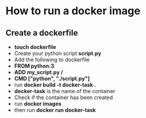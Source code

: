 # How to run a docker image
## Create a dockerfile

* **touch dockerfile**
* Create your python script **script.py**
* Add the following to dockerfile
* **FROM python:3** 
* **ADD my_script.py /**
* **CMD ["python", "./script.py"]**
* run **docker build -t docker-task .**
* **docker-task** is the name of the container
* Check if the container has been created
* run **docker images**
* then run **docker run docker-task**
